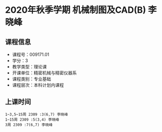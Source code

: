 # 2020年秋季学期 机械制图及CAD(B) 李晓峰






## 课程信息

- 课程号：009171.01
- 学分：3
- 教学类型：理论课
- 开课单位：精密机械与精密仪器系
- 课程类别：专业基础
- 课程层次：本科计划内课程

## 上课时间

```
1~3,5~15周 2309 :3(6,7) 李晓峰
1~15周 2309 :5(3,4) 李晓峰
3周 2309 :7(6,7) 李晓峰
```

